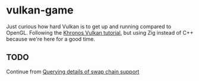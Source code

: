# vulkan-game
Just curious how hard Vulkan is to get up and running compared to OpenGL.
Following the [Khronos Vulkan tutorial](https://docs.vulkan.org/tutorial/latest/00_Introduction.html), but using Zig instead of C++ because we're here for a good time.

## TODO
Continue from [Querying details of swap chain support](https://docs.vulkan.org/tutorial/latest/03_Drawing_a_triangle/01_Presentation/01_Swap_chain.html#_querying_details_of_swap_chain_support)
